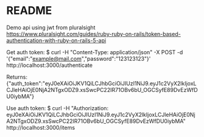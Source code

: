 # README

Demo api using jwt from pluralsight
https://www.pluralsight.com/guides/ruby-ruby-on-rails/token-based-authentication-with-ruby-on-rails-5-api

Get auth token:
$ curl -H "Content-Type: application/json" -X POST -d '{"email":"example@mail.com","password":"123123123"}' http://localhost:3000/authenticate

Returns:
{"auth_token":"eyJ0eXAiOiJKV1QiLCJhbGciOiJIUzI1NiJ9.eyJ1c2VyX2lkIjoxLCJleHAiOjE0NjA2NTgxODZ9.xsSwcPC22IR71OBv6bU_OGCSyfE89DvEzWfDU0iybMA"}

Use auth token:
$ curl -H "Authorization: eyJ0eXAiOiJKV1QiLCJhbGciOiJIUzI1NiJ9.eyJ1c2VyX2lkIjoxLCJleHAiOjE0NjA2NTgxODZ9.xsSwcPC22IR71OBv6bU_OGCSyfE89DvEzWfDU0iybMA" http://localhost:3000/items
